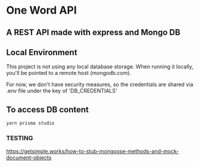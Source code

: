 # One Word API

## A REST API made with express and Mongo DB

## Local Environment

This project is not using any local database storage.
When running it locally, you'll be pointed to a remote host (mongodb.com).

For now, we don't have security measures, so the credentials
are shared via .env file under the key of 'DB_CREDENTIALS'

## To access DB content

```
yarn prisma studio
```

### TESTING

https://getsimple.works/how-to-stub-mongoose-methods-and-mock-document-objects

